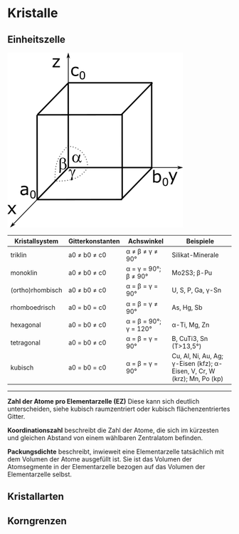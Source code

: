 # Kristalle

## Einheitszelle

![](../../Figures/Einheitszelle.png)

| Kristallsystem   | Gitterkonstanten | Achswinkel | Beispiele |
|---|---|---|---|
| triklin          | a0 ≠ b0 ≠ c0      | α ≠ β ≠ γ ≠ 90°            | Silikat-Minerale             |
| monoklin         | a0 ≠ b0 ≠ c0      | α = γ = 90°; β ≠ 90°       | Mo2S3; β-Pu                  |
| (ortho)rhombisch | a0 ≠ b0 ≠ c0      | α = β = γ = 90°             | U, S, P, Ga, γ-Sn           |
| rhomboedrisch    | a0 = b0 = c0       | α = β = γ ≠ 90°            | As, Hg, Sb                   |
| hexagonal        | a0 = b0 ≠ c0       | α = β = 90°; γ = 120°      | α-Ti, Mg, Zn                 |
| tetragonal       | a0 = b0 ≠ c0       | α = β = γ = 90°            | B, CuTi3, Sn (T>13,5°)      |
| kubisch          | a0 = b0 = c0       | α = β = γ = 90°            | Cu, Al, Ni, Au, Ag; γ-Eisen (kfz); α-Eisen, V, Cr, W (krz); Mn, Po (kp) |

---

**Zahl der Atome pro Elementarzelle (EZ)** Diese kann sich deutlich unterscheiden, siehe kubisch raumzentriert oder kubisch flächenzentriertes Gitter.

**Koordinationszahl** beschreibt die Zahl der Atome, die sich im kürzesten und gleichen Abstand von einem wählbaren Zentralatom befinden.

**Packungsdichte** beschreibt, inwieweit eine Elementarzelle tatsächlich mit dem Volumen der Atome ausgefüllt ist. Sie ist das Volumen der Atomsegmente in der Elementarzelle bezogen auf das Volumen der Elementarzelle selbst.

## Kristallarten



## Korngrenzen